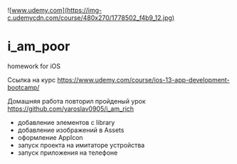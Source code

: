 
![www.udemy.com](https://img-c.udemycdn.com/course/480x270/1778502_f4b9_12.jpg)

# i_am_poor
homework for iOS

[Ссылка на курс]: https://www.udemy.com/course/ios-13-app-development-bootcamp/

Ссылка на курс https://www.udemy.com/course/ios-13-app-development-bootcamp/

Домашняя работа повторил пройденый урок https://github.com/yaroslav0905/i_am_rich
+ добавление элементов с library
+ добавление изображений в Assets
+ оформление AppIcon
+ запуск проекта на имитаторе устройства
+ запуск приложения на телефоне

